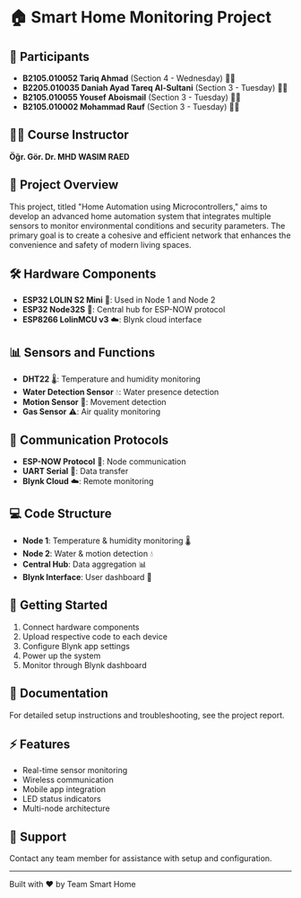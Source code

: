 # 🏠 Smart Home Monitoring Project

## 👥 Participants
- **B2105.010052 Tariq Ahmad** (Section 4 - Wednesday) 👨‍💻
- **B2205.010035 Daniah Ayad Tareq Al-Sultani** (Section 3 - Tuesday) 👩‍💻
- **B2105.010055 Yousef Aboismail** (Section 3 - Tuesday) 👨‍💻
- **B2105.010002 Mohammad Rauf** (Section 3 - Tuesday) 👨‍💻

## 👨‍🏫 Course Instructor
**Öğr. Gör. Dr. MHD WASIM RAED**

## 🎯 Project Overview
This project, titled "Home Automation using Microcontrollers," aims to develop an advanced home automation system that integrates multiple sensors to monitor environmental conditions and security parameters. The primary goal is to create a cohesive and efficient network that enhances the convenience and safety of modern living spaces.

## 🛠️ Hardware Components
- **ESP32 LOLIN S2 Mini** 🔌: Used in Node 1 and Node 2
- **ESP32 Node32S** 📡: Central hub for ESP-NOW protocol
- **ESP8266 LolinMCU v3** ☁️: Blynk cloud interface

## 📊 Sensors and Functions
- **DHT22** 🌡️: Temperature and humidity monitoring
- **Water Detection Sensor** 💧: Water presence detection
- **Motion Sensor** 🚶: Movement detection
- **Gas Sensor** ⚠️: Air quality monitoring

## 🔄 Communication Protocols
- **ESP-NOW Protocol** 📡: Node communication
- **UART Serial** 🔌: Data transfer
- **Blynk Cloud** ☁️: Remote monitoring

## 💻 Code Structure
- **Node 1**: Temperature & humidity monitoring 🌡️
- **Node 2**: Water & motion detection 💧
- **Central Hub**: Data aggregation 📊
- **Blynk Interface**: User dashboard 📱

## 🚀 Getting Started
1. Connect hardware components
2. Upload respective code to each device
3. Configure Blynk app settings
4. Power up the system
5. Monitor through Blynk dashboard

## 📝 Documentation
For detailed setup instructions and troubleshooting, see the project report.

## ⚡ Features
- Real-time sensor monitoring
- Wireless communication
- Mobile app integration
- LED status indicators
- Multi-node architecture

## 🤝 Support
Contact any team member for assistance with setup and configuration.

---
Built with ❤️ by Team Smart Home
